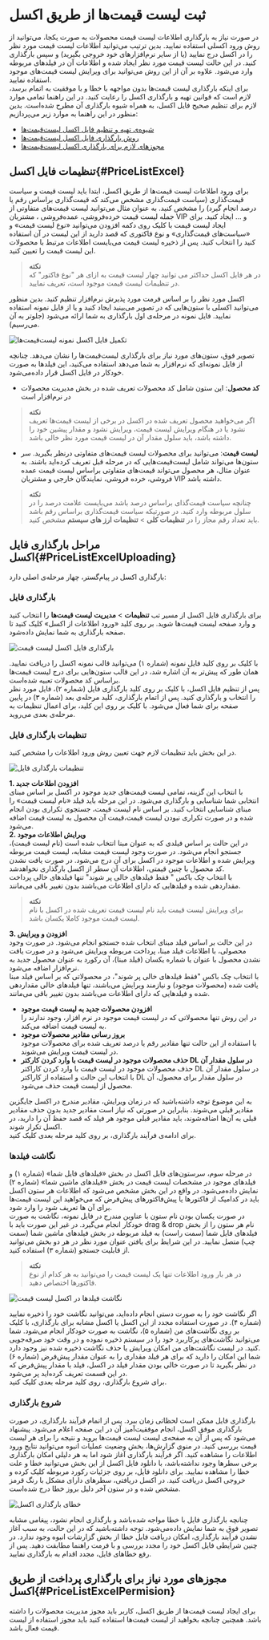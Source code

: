 
# ثبت لیست قیمت‌ها از طریق اکسل

در صورت نیاز به بارگذاری اطلاعات لیست قیمت محصولات به صورت یکجا، می‌توانید از روش ورود اکسلی استفاده نمایید. بدین ترتیب می‌توانید اطلاعات لیست قیمت مورد نظر را در اکسل درج نمایید (یا از سایر نرم‌افزارهای خود خروجی بگیرید) و سپس بارگذاری کنید. در این حالت لیست قیمت مورد نظر ایجاد شده و اطلاعات آن در فیلدهای مربوطه وارد می‌شود. علاوه بر آن از این روش می‌توانید برای ویرایش لیست قیمت‌های موجود استفاده نمایید.<br>
برای اینکه بارگذاری لیست قیمت‌ها بدون مواجهه با خطا و با موفقیت به اتمام برسد، لازم است که قوانین تهیه و بارگذاری اکسل را رعایت کنید. در این راهنما تمامی موارد لازم برای تنظیم صحیح فایل اکسل، به همراه شیوه بارگذاری آن مطرح شده‌است. بدین منظور در این راهنما به موارد زیر می‌پردازیم:<br>
- [شیوه‌ی تهیه و تنظیم فایل اکسل لیست‌قیمت‌ها](#PriceListExcel)
- [روش بارگذاری فایل اکسل لیست‌قیمت‌ها](#PriceListExcelUploading)
- [مجوزهای لازم برای بارگذاری اکسل لیست‌قیمت‌ها](#PriceListExcelPermision)

## تنظیمات فایل اکسل{#PriceListExcel}
برای ورود اطلاعات لیست‌ قیمت‌ها از طریق اکسل، ابتدا باید لیست قیمت و سیاست‌ قیمت‌گذاری (سیاست‌ قیمت‌گذاری مشخص می‌کند که قیمت‌گذاری براساس رقم یا درصد انجام گیرد) را مشخص کنید. به عنوان مثال می‌توانید لیست قیمت‌های متفاوتی از جمله لیست قیمت خرده‌فروشی، عمده‌فروشی ، مشتریان VIP و ... ایجاد کنید.
برای ایجاد لیست قیمت با کلیک روی دکمه افزودن می‌توانید «نوع لیست قیمت» و «سیاست‌های قیمت‌گذاری» و نوع فاکتوری که قصد دارید از این لیست در‌ آن استفاده کنید را انتخاب کنید.
پس از ذخیره‌ لیست قیمت می‌بایست اطلاعات مرتبط با محصولات این لیست قیمت را تعیین کنید.

> **نکته**<br>
در هر فایل اکسل حداکثر می توانید چهار لیست قیمت به ازای هر "نوع فاکتور" که در تنظیمات لیست قیمت موجود است، تعریف نمایید.<br>

 اکسل مورد نظر را بر اساس فرمت مورد پذیرش نرم‌افزار تنظیم کنید. بدین منظور می‌توانید اکسلی با ستون‌هایی که در تصویر می‌بینید ایجاد کنید و یا از فایل نمونه استفاده نمایید. فایل نمونه در مرحله‌ی اول بارگذاری به شما ارائه می‌شود (جلوتر به آن می‌رسیم).<br>

![تکمیل فایل اکسل نمونه لیست‌قیمت‌ها](./Images/pricelist-excel-sample_2.8.4.png)

تصویر فوق،‌ ستون‌های مورد نیاز برای بارگذاری لیست‌قیمت‌ها را نشان می‌دهد. چنانچه از فایل نمونه‌ای که نرم‌افزار به شما می‌دهد استفاده می‌کنید، این فیلدها به صورت خودکار در فایل اکسل قرار داده‌می‌شود.<br>

- **کد محصول**: این ستون شامل کد محصولات تعریف شده در بخش مدیریت محصولات در نرم‌افزار است

> **نکته**<br>
اگر می‌خواهید محصول تعریف شده در اکسل در برخی از لیست قیمت‌ها تعریف نشود یا در هنگام ویرایش لیست قیمت، ویرایش نشود و مقدار پیشین خود را داشته باشد، باید سلول مقدار آن  در لیست قیمت مورد نظر خالی باشد.

- **لیست قیمت**: می‌توانید برای محصولات لیست قیمت‌های متفاوتی درنظر بگیرید. سر ستون‌ها می‌تواند شامل لیست‌قیمت‌هایی که در مرحله قبل تعریف کرده‌اید باشند. به عنوان مثال، هر محصول می‌تواند قیمت‌های متفاوتی براساس لیست قیمت عمده فروشی‌، خرده فروشی، نمایندگان خارجی و مشتریان VIP داشته باشد. 

> **نکته**<br>
چنانچه سیاست قیمت‌گذای براساس درصد باشد می‌بایست علامت درصد را در سلول مربوطه وارد کنید. در صورتیکه سیاست قیمت‌گذاری براساس رقم باشد باید تعداد رقم مجاز را در **تنظیمات کلی** > **تنظیمات ارز های سیستم** مشخص کنید.

## مراحل بارگذاری فایل اکسل{#PriceListExcelUploading}
بارگذاری اکسل در پیام‌گستر، چهار مرحله‌ی اصلی دارد:

### بارگذاری فایل
برای بارگذاری فایل اکسل از مسیر تب **تنظیمات** > **مدیریت لیست قیمت‌ها** را انتخاب کنید و وارد صفحه لیست قیمت‌ها شوید. بر روی کلید «ورود اطلاعات از اکسل» کلیک کنید تا صفحه بارگذاری به شما نمایش داده‌شود.<br>

![بارگذاری فایل اکسل لیست قیمت](./Images/pricelist-excel-upload_2.8.4.png)

با کلیک بر روی کلید فایل نمونه (شماره ۱) می‌توانید قالب نمونه اکسل را دریافت نمایید. همان طور که پیش‌تر به آن اشاره شد، در این قالب ستون‌هایی برای درج لیست قیمت‌ها براساس کد محصولات تعبیه شده‌است. <br>
پس از تنظیم فایل اکسل، با کلیک بر روی کلید بارگذاری فایل (شماره ۲)، فایل مورد نظر را انتخاب و بارگذاری کنید. پس از اتمام بارگذاری، کلید مرحله‌ی بعد (شماره ۳) در پایین صفحه برای شما فعال می‌شود. با کلیک بر روی این کلید، برای اعمال تنظیمات به مرحله‌ی بعدی می‌روید.<br>

### تنظیمات بارگذاری فایل
در این بخش باید تنظیمات لازم جهت تعیین روش ورود اطلاعات را مشخص کنید.

![تنظیمات بارگذاری فایل ](./Images/pricelist-excel-setting_2.8.4.png)

**1. افزودن اطلاعات جدید**<br>
با انتخاب این گزینه، تمامی لیست قیمت‌های جدید موجود در اکسل بر اساس مبنای انتخابی شما شناسایی و بارگذاری می‌شود. در این مرحله باید فیلد «نام لیست قیمت» را مبنای شناسایی انتخاب کنید. بر اساس نام لیست قیمت، جستجوی تکراری بودن انجام شده و در صورت تکراری نبودن لیست قیمت،قیمت آن محصول به لیست قیمت اضافه می‌شود.<br>
**2. ‌ویرایش اطلاعات موجود**<br>
در این حالت بر اساس فیلدی که به عنوان مبنا انتخاب شده است (نام لیست قیمت)، جستجو انجام می‌شود. در صورت وجود لیست قیمت مشابه، لیست قیمت مربوطه ویرایش شده و اطلاعات موجود در اکسل برای آن درج می‌شود. در صورت  یافت نشدن کد محصول با چنین قیمتی،‌ اطلاعات آن سطر از اکسل بارگذاری نخواهدشد.<br>
با انتخاب چک باکس " فقط فیلد‌های خالی پر شوند" تنها فیلدهای خالی پرداخت مقداردهی شده و فیلدهایی که دارای اطلاعات می‌باشند بدون تغییر باقی می‌مانند.<br>

> **نکته**<br>
برای ویرایش لیست قیمت باید نام لیست قیمت تعریف شده در اکسل با نام لیست قیمت موجود کاملا یکسان باشد.

**3. افزودن و ویرایش**<br>
در این حالت بر اساس فیلد مبنای انتخاب شده جستجو انجام می‌شود. در صورت وجود محصولی، با اطلاعات فیلد مبنا، پرداخت مربوطه ویرایش می‌شود و در صورت یافت نشدن محصول با عنوان یا شماره یکسان (فیلد مبنا)، آن رکورد به عنوان محصول جدید به نرم‌افزار اضافه می‌شود.<br>
با انتخاب چک باکس "فقط فیلد‌های خالی پر شوند"،‌ در محصولاتی که بر اساس فیلد مبنا یافت شده (محصولات موجود) و نیازمند ویرایش می‌باشند، ‌تنها فیلدهای خالی مقداردهی شده و فیلدهایی که دارای اطلاعات می‌باشند بدون تغییر باقی می‌مانند.<br>

- **افزودن محصولات جدید به لیست قیمت موجود**<br>
 در این روش تنها محصولاتی که در لیست قیمت موجود در نرم افزار، وجود ندارند را به لیست قیمت اضافه می‌کند.
- **بروز رسانی مقادیر محصولات موجود**<br>
 با استفاده از این حالت تنها مقادیر رقم یا درصد تعریف شده برای محصولات موجود در لیست قیمت ویرایش می‌شوند.
-  **حذف محصولات موجود در لیست قیمت با وارد کردن کارکتر DL در سلول مقدار آن**<br>
حذف محصولات موجود در لیست قیمت با وارد کردن کاراکتر DL در سلول مقدار آن با انتخاب این حالت و استفاده از کاراکتر DL در سلول مقدار برای محصول، آن محصول از لیست قیمت حذف می‌شود. <br>

به این موضوع توجه داشته‌باشید که در زمان ویرایش، مقادیر مندرج در اکسل جایگزین مقادیر قبلی می‌شوند. بنابراین در صورتی که نیاز است مقادیر جدید بدون حذف مقادیر قبلی به آن‌ها اضافه‌شوند، باید مقادیر قبلی موجود هر فیلد که قصد حفظ آن را دارید، در اکسل تکرار شوند.<br>
برای ادامه‌ی فرآیند بارگذاری، بر روی کلید مرحله بعدی کلیک کنید.<br>

### نگاشت فیلدها
در مرحله سوم، سرستون‌های فایل اکسل در بخش «فیلدهای فایل شما» (شماره ۱) و فیلدهای موجود در مشخصات لیست قیمت در بخش «فیلدهای ماشین شما» (شماره ۲) نمایش داده‌می‌شود. در واقع در این بخش مشخص می‌شود که اطلاعات هر ستون اکسل باید در کدامیک از فاکتورها یا پیش‌فاکتورهای پیش‌فرض که می‌خواهید این لیست قیمت‌ها برای آن ها تعریف شود را وارد شود.<br>
در صورت یکسان بودن نام ستون با عناوین مندرج در فایل نمونه،‌ نگاشت به صورت خودکار انجام می‌گیرد. در غیر این صورت باید با drag & drop نام هر ستون را از بخش فیلدهای فایل شما (سمت راست) به فیلد مربوطه در بخش فیلدهای ماشین شما (سمت چپ) متصل نمایید. در این شرایط برای یافتن عنوان مورد نظر در هر دو بخش می‌توانید از قابلیت جستجو (شماره ۳)‌ استفاده کنید.<br>

> **نکته**<br>
در هر بار ورود اطلاعات تنها یک لیست قیمت را می‌توانید به هر کدام از نوع فاکتورها اختصاص دهید.

![نگاشت فیلدها در اکسل لیست قیمت](./Images/pricelist-excel-sync_2.8.4.png)

اگر نگاشت خود را به صورت دستی انجام داده‌اید، می‌توانید نگاشت خود را ذخیره نمایید (شماره ۴). در صورت استفاده مجدد از این اکسل یا اکسل مشابه برای بارگذاری، با کلیک بر روی نگاشت‌های من (شماره ۵)، نگاشت به صورت خودکار انجام می‌شود. شما می‌توانید نگاشت‌های پرکاربرد خود را در سیستم ذخیره نموده و در وقت خود صرفه‌جویی کنید. در لیست نگاشت‌های من امکان ویرایش یا حذف نگاشت ذخیره شده نیز وجود دارد.<br>
شما این امکان را دارید که برای هر فیلد مقداری را به عنوان مقدار پیش‌فرض (شماره ۶) در نظر بگیرید تا در صورت خالی بودن مقدار فیلد در اکسل، فیلد با مقدار پیش‌فرض که در این قسمت تعریف کرده‌اید پر می‌شود.<br>
برای شروع بارگذاری، روی کلید مرحله بعدی کلیک کنید. <br>

### شروع بارگذاری
بارگذاری فایل ممکن است لحظاتی زمان ببرد. پس از اتمام فرآیند بارگذاری، در صورت بارگذاری موفق اکسل،‌ انجام موفقیت‌آمیز آن در این صفحه اعلام می‌شود. پیشنهاد می‌شود که پس از آن به صفحه‌ی لیست لیست قیمت‌ها بروید و نتیجه را برای هر لیست قیمت بررسی کنید. 
در منوی گزارش‌ها، بخش وضعیت عملیات انبوه می‌توانید نتایج ورود اطلاعات را مشاهده کنید. اگر فرآیند بارگذاری آغاز شود اما به هر دلیلی امکان بارگذاری برخی سطرها وجود نداشته‌باشد، با دانلود فایل اکسل از این بخش می‌توانید خطا و علت خطا را مشاهده نمایید. برای دانلود فایل، بر روی جزئیات رکورد مربوطه کلیک کرده و خروجی اکسل دریافت کنید. در اکسل دریافتی، سطرهای دارای مشکل با رنگ قرمز مشخص شده و در ستون آخر دلیل بروز خطا درج شده‌است.<br>

![خطای بارگذاری اکسل](./Images/pricelist-excel-upload-result_2.8.4.png)

چنانچه بارگذاری فایل با خطا مواجه شده‌باشد و بارگذاری انجام نشود، پیغامی مشابه تصویر فوق به شما نمایش داده‌می‌شود. توجه داشته‌باشید که در این حالت، به سبب آغاز نشدن فرآیند بارگذاری، امکان دریافت فایل خطا از بخش گزارشات انبوه وجود ندارد. در چنین شرایطی فایل اکسل خود را مجدد بررسی و با فرمت راهنما مطابقت دهید. پس از رفع خطاهای فایل، مجدد اقدام به بارگذاری نمایید. <br>

## مجوزهای مورد نیاز برای بارگذاری پرداخت‌ از طریق اکسل{#PriceListExcelPermision}
برای ایجاد لیست قیمت‌ها از طریق اکسل،‌ کاربر باید مجوز مدیریت محصولات  را داشته باشد. همچنین چنانچه بخواهید از لیست قیمت‌ها استفاده کنید باید مجوز استفاده از لیست قیمت فعال باشد.








